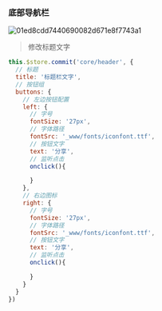 ### 底部导航栏

![01ed8cdd7440690082d671e8f7743a1](http://ps574m5ib.bkt.clouddn.com/01ed8cdd7440690082d671e8f7743a1.jpg)

> 修改标题文字

```js
this.$store.commit('core/header', {
  // 标题
  title: '标题栏文字',
  // 按钮组
  buttons: {
    // 左边按钮配置
    left: {
      // 字号
      fontSize: '27px',
      // 字体路径
      fontSrc: '_www/fonts/iconfont.ttf',
      // 按钮文字
      text: '分享',
      // 监听点击
      onclick(){

      }
    },
    // 右边图标
    right: {
      // 字号
      fontSize: '27px',
      // 字体路径
      fontSrc: '_www/fonts/iconfont.ttf',
      // 按钮文字
      text: '分享',
      // 监听点击
      onclick(){

      }
    }
  }
})
```
